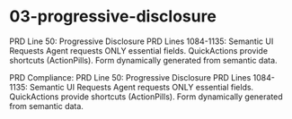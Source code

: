 # 03-progressive-disclosure

PRD Line 50: Progressive Disclosure
PRD Lines 1084-1135: Semantic UI Requests
Agent requests ONLY essential fields.
QuickActions provide shortcuts (ActionPills).
Form dynamically generated from semantic data.

PRD Compliance:
PRD Line 50: Progressive Disclosure
PRD Lines 1084-1135: Semantic UI Requests
Agent requests ONLY essential fields.
QuickActions provide shortcuts (ActionPills).
Form dynamically generated from semantic data.